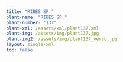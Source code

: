 ```yaml
---
title: "RIBES SP."
plant-name: "RIBES SP."
plant-number: "137"
plant-xml: /assets/xml/plant137.xml
plant-img: /assets/img/plant137.jpg
plant-img2: /assets/img/plant137_verso.jpg
layout: single-xml
toc: false
---
```

